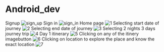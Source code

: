# Android_dev
Signup
![sign_up](https://github.com/Priyam-Chowdhury/Android_dev/assets/107746625/b45f937d-27a6-40e9-bc7d-80e82d4bfd1f)
Sign in
![sign_in](https://github.com/Priyam-Chowdhury/Android_dev/assets/107746625/ec1ab800-ab5f-45df-bbfb-60804edf2ea8)
Home page
![1](https://github.com/Priyam-Chowdhury/Android_dev/assets/107746625/92636fd3-0acc-4a6f-bf54-7f26e8dfd943)
Selecting start date of journey
![2](https://github.com/Priyam-Chowdhury/Android_dev/assets/107746625/10054614-d99a-4f55-9708-3f3ebe4dd29d)
Selecting end date of journey
![3](https://github.com/Priyam-Chowdhury/Android_dev/assets/107746625/b6ccc199-493b-49b0-af73-2b6dba1dbbde)
Selecting 2 nights 3 days journey trip
![4](https://github.com/Priyam-Chowdhury/Android_dev/assets/107746625/18ea2848-0f87-481e-8006-f964a578c4c4)
Day 1 itinerary
![5](https://github.com/Priyam-Chowdhury/Android_dev/assets/107746625/aabf7d9e-13e1-4121-96ed-5e8c8c338079)
Clicking on any of the itinery imagebutton 
![6](https://github.com/Priyam-Chowdhury/Android_dev/assets/107746625/bf0517ed-30b2-448c-951a-017e3e96056c)
Clicking on location to explore the place and know the exact location
![7](https://github.com/Priyam-Chowdhury/Android_dev/assets/107746625/c41e2d7a-0c3d-4140-bcda-2cb8defcdd9b)

